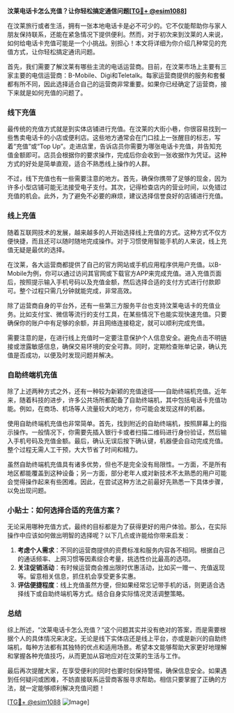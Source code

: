 **汶莱电话卡怎么充值？让你轻松搞定通信问题[[TG💪+ @esim1088](https://t.me/s/esim1088)]**

在汶莱旅行或者生活，拥有一张本地电话卡是必不可少的。它不仅能帮助你与家人朋友保持联系，还能在紧急情况下提供便利。然而，对于初次来到汶莱的人来说，如何给电话卡充值可能是一个小挑战。别担心！本文将详细为你介绍几种常见的充值方式，让你轻松搞定通讯问题。

首先，我们需要了解汶莱有哪些主流的电话运营商。目前，在汶莱市场上主要有三家主要的电信运营商：B-Mobile、Digi和Teletalk。每家运营商提供的服务和套餐都有所不同，因此选择适合自己的运营商非常重要。如果你已经确定了运营商，接下来就是如何充值的问题了。

### 线下充值

最传统的充值方式就是到实体店铺进行充值。在汶莱的大街小巷，你很容易找到一些售卖电话卡的小店或便利店。这些地方通常会在门口挂上一张醒目的标志，写着“充值”或“Top Up”。走进店里，告诉店员你需要为哪张电话卡充值，并告知充值金额即可。店员会根据你的要求操作，完成后你会收到一张收据作为凭证。这种方式的好处是简单直观，适合不熟悉线上操作的人群。

不过，线下充值也有一些需要注意的地方。首先，确保你携带了足够的现金，因为许多小型店铺可能无法接受电子支付。其次，记得检查店内的营业时间，以免错过充值的机会。此外，为了避免不必要的麻烦，建议选择信誉良好的店铺进行充值。

### 线上充值

随着互联网技术的发展，越来越多的人开始选择线上充值的方式。这种方式不仅方便快捷，而且还可以随时随地完成操作。对于习惯使用智能手机的人来说，线上充值无疑是最优的选择。

在汶莱，各大运营商都提供了自己的官方网站或手机应用程序供用户充值。以B-Mobile为例，你可以通过访问其官网或下载官方APP来完成充值。进入充值页面后，按照提示输入手机号码以及充值金额，然后选择合适的支付方式进行付款即可。整个过程只需几分钟就能完成，非常高效。

除了运营商自身的平台外，还有一些第三方服务平台也支持汶莱电话卡的充值业务。比如支付宝、微信等流行的支付工具，在某些情况下也能实现快速充值。只要确保你的账户中有足够的余额，并且网络连接稳定，就可以顺利完成充值。

需要注意的是，在进行线上充值时一定要注意保护个人信息安全。避免点击不明链接或泄露敏感信息，确保交易环境的安全可靠。同时，定期检查账单记录，确认充值是否成功，以便及时发现问题并解决。

### 自助终端机充值

除了上述两种方式之外，还有一种较为新颖的充值途径——自助终端机充值。近年来，随着科技的进步，许多公共场所都配备了自助终端机，其中包括电话卡充值功能。例如，在商场、机场等人流量较大的地方，你可能会发现这样的机器。

使用自助终端机充值也非常简单。首先，找到附近的自助终端机，按照屏幕上的指示操作。一般情况下，你需要先插入银行卡或者扫描二维码进行身份验证，然后输入手机号码及充值金额。最后，确认无误后按下确认键，机器便会自动完成充值。整个过程无需人工干预，大大节省了时间和精力。

虽然自助终端机充值具有诸多优势，但也不是完全没有局限性。一方面，不是所有地区都能覆盖到这种设备；另一方面，部分老年人或对新技术不太熟悉的用户可能会觉得操作起来有些困难。因此，在尝试这种方法之前最好先熟悉一下具体步骤，以免出现问题。

### 小贴士：如何选择合适的充值方案？

无论采用哪种充值方式，最终的目标都是为了获得更好的用户体验。那么，在实际操作中应该如何做出明智的选择呢？以下几点或许能给你带来启发：

1. **考虑个人需求**：不同的运营商提供的资费标准和服务内容各不相同。根据自己的通话频率、上网习惯等因素综合考量，挑选性价比最高的选项。
2. **关注促销活动**：有时候运营商会推出限时优惠活动，比如买一赠一、充值返现等。留意相关信息，抓住机会享受更多实惠。
3. **评估便捷程度**：线上充值虽然方便，但如果经常忘记带手机的话，则更适合选择线下或自助终端机等方式。结合自身实际情况灵活调整策略。

### 总结

综上所述，“汶莱电话卡怎么充值？”这个问题其实并没有绝对的答案，而是需要根据个人的具体情况来决定。无论是线下实体店还是线上平台，亦或是新兴的自助终端机，每种方法都有其独特的优点和适用场景。希望本文能够帮助大家更好地理解和掌握各种充值技巧，从而更加从容地应对在汶莱的生活与工作。

最后再次提醒大家，在享受便利的同时也要时刻保持警惕，确保信息安全。如果遇到任何疑问或困难，不妨直接联系运营商客服寻求帮助。相信只要掌握了正确的方法，就一定能够顺利解决充值问题！

[[TG💪+ @esim1088](https://t.me/s/esim1088) ![Image](https://i.postimg.cc/4NQfJmqS/Snipaste-2025-05-13-00-14-12.png)]